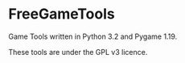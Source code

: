 FreeGameTools
=============

Game Tools written in Python 3.2 and Pygame 1.19.

These tools are under the GPL v3 licence.
